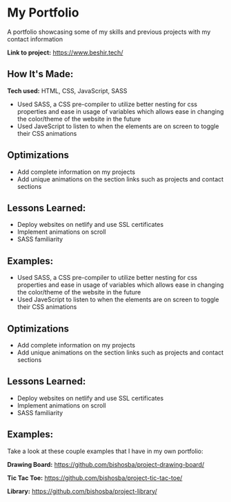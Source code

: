 # My Portfolio
A portfolio showcasing some of my skills and previous projects with my contact information

**Link to project:** https://www.beshir.tech/

<!--- <img src="https://github.com/BishoSBA/portfolio/blob/main/assets/portfolio-gif.gif" width="auto"> -->

## How It's Made:

**Tech used:** HTML, CSS, JavaScript, SASS

-   Used SASS, a CSS pre-compiler to utilize better nesting for css properties and ease in usage of variables which allows ease in changing the color/theme of the website in the future
-   Used JaveScript to listen to when the elements are on screen to toggle their CSS animations

## Optimizations

-   Add complete information on my projects
-   Add unique animations on the section links such as projects and contact sections

## Lessons Learned:

-   Deploy websites on netlify and use SSL certificates
-   Implement animations on scroll
-   SASS familiarity

## Examples:

* Used SASS, a CSS pre-compiler to utilize better nesting for css properties and ease in usage of variables which allows ease in changing the color/theme of the website in the future
* Used JaveScript to listen to when the elements are on screen to toggle their CSS animations

## Optimizations

* Add complete information on my projects
* Add unique animations on the section links such as projects and contact sections

## Lessons Learned:

* Deploy websites on netlify and use SSL certificates
* Implement animations on scroll
* SASS familiarity

## Examples:
Take a look at these couple examples that I have in my own portfolio:

**Drawing Board:** https://github.com/bishosba/project-drawing-board/

**Tic Tac Toe:** https://github.com/bishosba/project-tic-tac-toe/

**Library:** https://github.com/bishosba/project-library/

